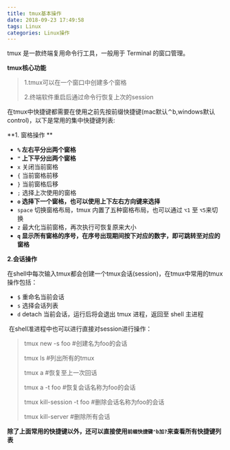 ```yaml
---
title: tmux基本操作
date: 2018-09-23 17:49:58
tags: Linux
categories: Linux操作
---
```




tmux 是一款终端复用命令行工具，一般用于 Terminal 的窗口管理。

**tmux核心功能**

> 1.tmux可以在一个窗口中创建多个窗格
>
> 2.终端软件重启后通过命令行恢复上次的session



在tmux中快捷键都需要在使用之前先按前缀快捷键(mac默认⌃b,windows默认control)，以下是常用的集中快捷键列表:

**1. 窗格操作 **

- **`%` 左右平分出两个窗格**
- **`"` 上下平分出两个窗格**
- `x` 关闭当前窗格
- `{` 当前窗格前移
- `}` 当前窗格后移
- `;` 选择上次使用的窗格
- **`o` 选择下一个窗格，也可以使用上下左右方向键来选择**
- `space` 切换窗格布局，tmux 内置了五种窗格布局，也可以通过 `⌥1` 至 `⌥5`来切换
- `z` 最大化当前窗格，再次执行可恢复原来大小
- **`q` 显示所有窗格的序号，在序号出现期间按下对应的数字，即可跳转至对应的窗格**



**2.会话操作**

​	在shell中每次输入tmux都会创建一个tmux会话(session)，在tmux中常用的tmux操作包括：

- `$` 重命名当前会话
- `s` 选择会话列表
- `d`  detach 当前会话，运行后将会退出 tmux 进程，返回至 shell 主进程



​	在shell准进程中也可以进行直接对session进行操作：

> tmux new -s foo	#创建名为foo的会话
>
> tmux ls 	#列出所有的tmux
>
> tmux a	#恢复至上一次回话
>
> tmux a -t foo #恢复会话名称为foo的会话
>
> tmux kill-session -t foo		#删除会话名称为foo的会话
>
> tmux kill-server #删除所有会话



**除了上面常用的快捷键以外，还可以直接使用`前缀快捷键⌃b加?`来查看所有快捷键列表**

